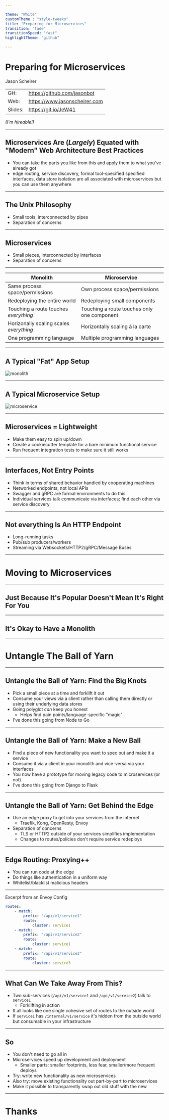 ```yaml
---

theme: "White"
customTheme : "style-tweaks"
title: "Preparing for Microservices"
transition: "fade"
transitionSpeed: "fast"
highlightTheme: "github"

---
```


# Preparing for Microservices

Jason Scheirer

| | | 
| --- | --- |
| GH: | https://github.com/jasonbot |
| Web: | https://www.jasonscheirer.com |
| Slides: | https://git.io/JeW41 |

_(I'm hireable!)_

---

## Microservices Are (_Largely_) Equated with "Modern" Web Architecture Best Practices

* You can take the parts you like from this and apply them to what you've already got
* edge routing, service discovery, formal tool-specified specified interfaces, data store isolation are all associated with microservices but you can use them anywhere

---

## The Unix Philosophy

* Small tools, interconnected by pipes
* Separation of concerns

---

## Microservices

* Small pieces, interconnected by interfaces
* Separation of concerns

---

| Monolith | Microservice |
| --- | --- |
| Same process space/permissions | Own process space/permissions |
| Redeploying the entire world | Redeploying small components |
| Touching a route touches _everything_ | Touching a route touches only one component |
| Horizonally scaling scales _everything_ | Horizontally scaling à la carte |
| One programming language | Multiple programming languages |

---

## A Typical "Fat" App Setup

![monolith](monolith.svg)

---

## A Typical Microservice Setup

![microservice](microservice.svg)

---

## Microservices = Lightweight

* Make them easy to spin up/down
* Create a cookiecutter template for a bare minimum functional service
* Run frequent integration tests to make sure it still works

---

## Interfaces, Not Entry Points

* Think in terms of shared behavior handled by cooperating machines
* Networked endpoints, not local APIs
* Swagger and gRPC are formal environments to do this
* Individual services talk communicate via interfaces; find each other via service discovery

---

## Not everything Is An HTTP Endpoint

* Long-running tasks
* Pub/sub producers/workers
* Streaming via Websockets/HTTP2/gRPC/Message Buses

---

# Moving to Microservices

---

## Just Because It's Popular Doesn't Mean It's Right For You

---

## It's Okay to Have a Monolith

---

# Untangle The Ball of Yarn

---

## Untangle the Ball of Yarn: Find the Big Knots

* Pick a small piece at a time and forklift it out
* Consume your views via a client rather than calling them directly or using their underlying data stores
* Going polyglot _can_ keep you honest
  * Helps find pain points/language-specific "magic"
* I've done this going from Node to Go

---

## Untangle the Ball of Yarn: Make a New Ball

* Find a piece of new functionality you want to spec out and make it a service
* Consume it via a client in your monolith and vice-versa via your interfaces
* You now have a prototype for moving legacy code to microservices (or not)
* I've done this going from Django to Flask

---

## Untangle the Ball of Yarn: Get Behind the Edge

* Use an edge proxy to get into your services from the internet
  * Traefik, Kong, OpenResty, Envoy
* Separation of concerns
  * TLS or HTTP2 outside of your services simplifies implementation
  * Changes to routes/policies don't require service redeploys

---

## Edge Routing: Proxying++
  * You can run code at the edge
  * Do things like authentication in a uniform way
  * Whitelist/blacklist malicious headers

---

Excerpt from an Envoy Config 

```yaml
routes:
    - match:
        prefix: "/api/v1/service1"
        route:
            cluster: service1
    - match:
        prefix: "/api/v1/service2"
        route:
            cluster: service1
    - match:
        prefix: "/api/v1/service3"
        route:
            cluster: service3
```

---

## What Can We Take Away From This?

* Two sub-services (`/api/v1/service1` and `/api/v1/service2`) talk to `service1`
  * Forklifting in action
* It all looks like one single cohesive set of routes to the outside world
* If `service1` has `/internal/v1/service` it's hidden from the outside world but consumable in your infrastructure

---

## So

* You don't need to go all in
* Microservices speed up development and deployment
  * Smaller parts: smaller footprints, less fear, smaller/more frequent deploys
* Try: write new functionality as new microservices
* Also try: move existing functionality out part-by-part to microservices
* Make it possible to transparently swap out old stuff with the new

---

# Thanks